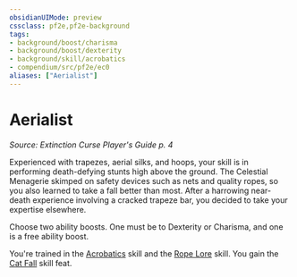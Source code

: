 ```yaml
---
obsidianUIMode: preview
cssclass: pf2e,pf2e-background
tags:
- background/boost/charisma
- background/boost/dexterity
- background/skill/acrobatics
- compendium/src/pf2e/ec0
aliases: ["Aerialist"]
---
```

# Aerialist
*Source: Extinction Curse Player's Guide p. 4*  

Experienced with trapezes, aerial silks, and hoops, your skill is in performing death-defying stunts high above the ground. The Celestial Menagerie skimped on safety devices such as nets and quality ropes, so you also learned to take a fall better than most. After a harrowing near-death experience involving a cracked trapeze bar, you decided to take your expertise elsewhere.

Choose two ability boosts. One must be to Dexterity or Charisma, and one is a free ability boost.

You're trained in the [Acrobatics](skills.md#Acrobatics) skill and the [Rope Lore](skills.md#Lore) skill. You gain the [Cat Fall](cat-fall.md) skill feat.